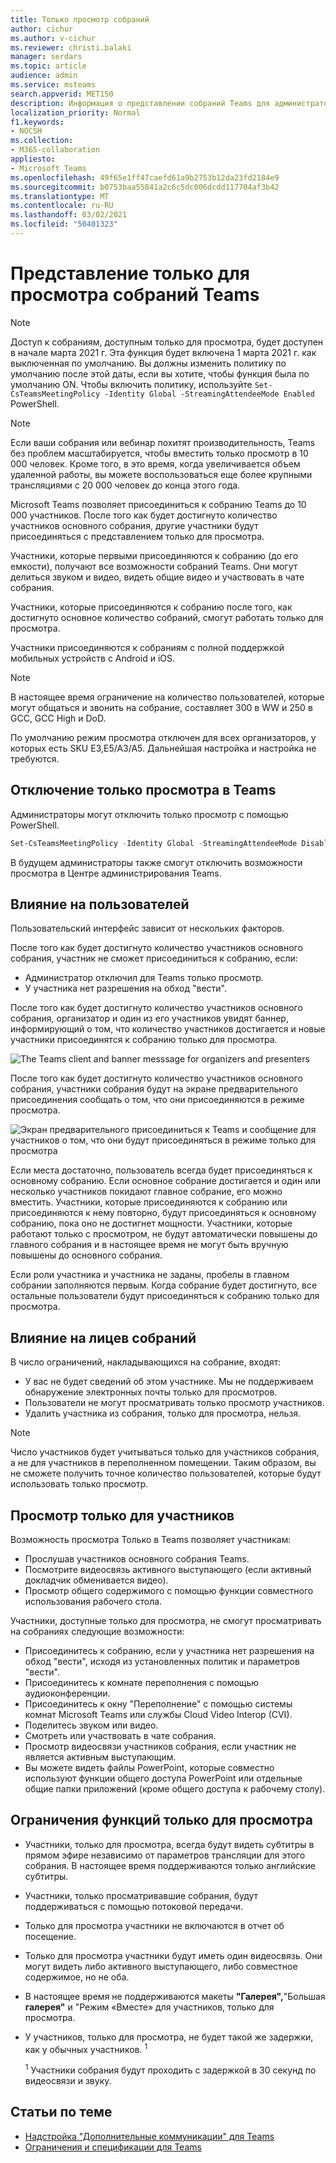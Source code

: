 ```yaml
---
title: Только просмотр собраний
author: cichur
ms.author: v-cichur
ms.reviewer: christi.balaki
manager: serdars
ms.topic: article
audience: admin
ms.service: msteams
search.appverid: MET150
description: Информация о представлении собраний Teams для администраторов, пользователей и участников
localization_priority: Normal
f1.keywords:
- NOCSH
ms.collection:
- M365-collaboration
appliesto:
- Microsoft Teams
ms.openlocfilehash: 49f65e1ff47caefd61a9b2753b12da23fd2184e9
ms.sourcegitcommit: b0753baa55841a2c6c5dc006dcdd117704af3b42
ms.translationtype: MT
ms.contentlocale: ru-RU
ms.lasthandoff: 03/02/2021
ms.locfileid: "50401323"
---
```

# <a name="teams-view-only-meeting-experience"></a>Представление только для просмотра собраний Teams

> [!Note]
> Доступ к собраниям, доступным только для просмотра, будет доступен в начале марта 2021 г. Эта функция будет включена 1 марта 2021 г. как выключенная по умолчанию. Вы должны изменить политику по умолчанию после этой даты, если вы хотите, чтобы функция была по умолчанию ON. Чтобы включить политику, используйте `Set-CsTeamsMeetingPolicy -Identity Global -StreamingAttendeeMode Enabled` PowerShell.

> [!Note]
> Если ваши собрания или вебинар похитят производительность, Teams без проблем масштабируется, чтобы вместить только просмотр в 10 000 человек. Кроме того, в это время, когда увеличивается объем удаленной работы, вы можете воспользоваться еще более крупными трансляциями с 20 000 человек до конца этого года.

Microsoft Teams позволяет присоединиться к собранию Teams до 10 000 участников. После того как будет достигнуто количество участников основного собрания, другие участники будут присоединяться с представлением только для просмотра.

Участники, которые первыми присоединяются к собранию (до его емкости), получают все возможности собраний Teams. Они могут делиться звуком и видео, видеть общие видео и участвовать в чате собрания.

Участники, которые присоединяются к собранию после того, как достигнуто основное количество собраний, смогут работать только для просмотра.

Участники присоединяются к собраниям с полной поддержкой мобильных устройств с Android и iOS.

> [!Note]
> В настоящее время ограничение на количество пользователей, которые могут общаться и звонить на собрание, составляет 300 в WW и 250 в GCC, GCC High и DoD.

По умолчанию режим просмотра отключен для всех организаторов, у которых есть SKU E3,E5/A3/A5. Дальнейшая настройка и настройка не требуются.

## <a name="disable-teams-view-only-experience"></a>Отключение только просмотра в Teams

Администраторы могут отключить только просмотр с помощью PowerShell.

```PowerShell
Set-CsTeamsMeetingPolicy -Identity Global -StreamingAttendeeMode Disabled
```

В будущем администраторы также смогут отключить возможности просмотра в Центре администрирования Teams.

## <a name="impact-to-users"></a>Влияние на пользователей

Пользовательский интерфейс зависит от нескольких факторов.

После того как будет достигнуто количество участников основного собрания, участник не сможет присоединиться к собранию, если:

- Администратор отключил для Teams только просмотр.
- У участника нет разрешения на обход "вести".

После того как будет достигнуто количество участников основного собрания, организатор и один из его участников увидят баннер, информирующий о том, что количество участников достигается и новые участники присоединятся к собранию только для просмотра.

  ![The Teams client and banner messsage for organizers and presenters](media/chat-and-banner-message.png)

После того как будет достигнуто количество участников основного собрания, участники собрания будут на экране предварительного присоединения сообщать о том, что они присоединяются в режиме просмотра.

  ![Экран предварительного присоединиться к Teams и сообщение для участников о том, что они будут присоединяться в режиме только для просмотра](media/view-only-pre-join-screen.png)

Если места достаточно, пользователь всегда будет присоединяться к основному собранию. Если основное собрание достигается и один или несколько участников покидают главное собрание, его можно вместить. Участники, которые присоединяются к собранию или присоединяются к нему повторно, будут присоединяться к основному собранию, пока оно не достигнет мощности. Участники, которые работают только с просмотром, не будут автоматически повышены до главного собрания и в настоящее время не могут быть вручную повышены до основного собрания.

Если роли участника и участника не заданы, пробелы в главном собрании заполняются первым. Когда собрание будет достигнуто, все остальные пользователи будут присоединяться к собранию только для просмотра.

## <a name="impact-to-meeting-presenters"></a>Влияние на лицев собраний

В число ограничений, накладывающихся на собрание, входят:

- У вас не будет сведений об этом участнике. Мы не поддерживаем обнаружение электронных почты только для просмотров.
- Пользователи не могут просматривать только просмотр участников.
- Удалить участника из собрания, только для просмотра, нельзя.

> [!Note]
> Число участников будет учитываться только для участников собрания, а не для участников в переполненном помещении. Таким образом, вы не сможете получить точное количество пользователей, которые будут использовать только просмотр.

## <a name="experience-for-view-only-attendees"></a>Просмотр только для участников

Возможность просмотра Только в Teams позволяет участникам:

- Прослушав участников основного собрания Teams.
- Посмотрите видеосвязь активного выступающего (если активный докладчик обменивается видео).
- Просмотр общего содержимого с помощью функции совместного использования рабочего стола.

Участники, доступные только для просмотра, не смогут просматривать на собраниях следующие возможности:

- Присоединитесь к собранию, если у участника нет разрешения на обход "вести", исходя из установленных политик и параметров "вести".
- Присоединитесь к комнате переполнения с помощью аудиоконференции.
- Присоединитесь к окну "Переполнение" с помощью системы комнат Microsoft Teams или службы Cloud Video Interop (CVI).
- Поделитесь звуком или видео.
- Смотреть или участвовать в чате собрания.
- Просмотр видеосвязи участников собрания, если участник не является активным выступающим.
- Вы можете видеть файлы PowerPoint, которые совместно используют функции общего доступа PowerPoint или отдельные общие папки приложений (кроме общего доступа к рабочему столу).

## <a name="view-only-feature-limitations"></a>Ограничения функций только для просмотра

- Участники, только для просмотра, всегда будут видеть субтитры в прямом эфире независимо от параметров трансляции для этого собрания. В настоящее время поддерживаются только английские субтитры.
- Участники, только просматривавшие собрания, будут поддерживаться с помощью потоковой передачи.
- Только для просмотра участники не включаются в отчет об посещение.
- Только для просмотра участники будут иметь один видеосвязь. Они могут видеть либо активного выступающего, либо совместное содержимое, но не оба.
- В настоящее время не поддерживаются  макеты **"Галерея",**"Большая **галерея"** и "Режим «Вместе» для участников, только для просмотра.  
- У участников, только для просмотра, не будет такой же задержки, как у обычных участников. <sup>1</sup>

  <sup>1</sup> Участники собрания будут проходить с задержкой в 30 секунд по видеосвязи и звуку.  

## <a name="related-topics"></a>Статьи по теме

- [Надстройка "Дополнительные коммуникации" для Teams](teams-add-on-licensing/advanced-communications.md)
- [Ограничения и спецификации для Teams](limits-specifications-teams.md)
